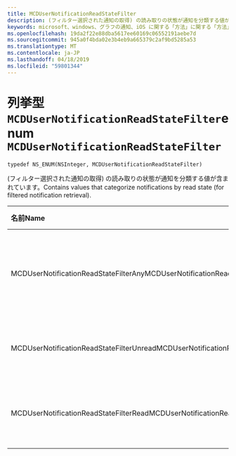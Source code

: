 ```yaml
---
title: MCDUserNotificationReadStateFilter
description: (フィルター選択された通知の取得) の読み取りの状態が通知を分類する値が含まれています。
keywords: microsoft、windows、グラフの通知、iOS に関する「方法」に関する「方法」の iPhone
ms.openlocfilehash: 19da2f22e88dba5617ee60169c06552191aebe7d
ms.sourcegitcommit: 945a0f4bda02e3b4eb9a665379c2af9bd5285a53
ms.translationtype: MT
ms.contentlocale: ja-JP
ms.lasthandoff: 04/18/2019
ms.locfileid: "59801344"
---
```

# <a name="enum-mcdusernotificationreadstatefilter"></a><span data-ttu-id="81c73-104">列挙型 `MCDUserNotificationReadStateFilter`</span><span class="sxs-lookup"><span data-stu-id="81c73-104">enum `MCDUserNotificationReadStateFilter`</span></span>

```
typedef NS_ENUM(NSInteger, MCDUserNotificationReadStateFilter)
```

<span data-ttu-id="81c73-105">(フィルター選択された通知の取得) の読み取りの状態が通知を分類する値が含まれています。</span><span class="sxs-lookup"><span data-stu-id="81c73-105">Contains values that categorize notifications by read state (for filtered notification retrieval).</span></span>

|<span data-ttu-id="81c73-106">名前</span><span class="sxs-lookup"><span data-stu-id="81c73-106">Name</span></span> | <span data-ttu-id="81c73-107">値</span><span class="sxs-lookup"><span data-stu-id="81c73-107">Value</span></span> | <span data-ttu-id="81c73-108">説明</span><span class="sxs-lookup"><span data-stu-id="81c73-108">Description</span></span> |
|:-- |:-- |:-- |
|   <span data-ttu-id="81c73-109">MCDUserNotificationReadStateFilterAny</span><span class="sxs-lookup"><span data-stu-id="81c73-109">MCDUserNotificationReadStateFilterAny</span></span> | <span data-ttu-id="81c73-110">0</span><span class="sxs-lookup"><span data-stu-id="81c73-110">0</span></span> | <span data-ttu-id="81c73-111">読み取り状態に関係なく通知が含まれます。</span><span class="sxs-lookup"><span data-stu-id="81c73-111">Include notifications regardless of read state.</span></span>|
|   <span data-ttu-id="81c73-112">MCDUserNotificationReadStateFilterUnread</span><span class="sxs-lookup"><span data-stu-id="81c73-112">MCDUserNotificationReadStateFilterUnread</span></span> | <span data-ttu-id="81c73-113">1</span><span class="sxs-lookup"><span data-stu-id="81c73-113">1</span></span> | <span data-ttu-id="81c73-114">未読の通知が含まれます。</span><span class="sxs-lookup"><span data-stu-id="81c73-114">Include notifications that haven't been read.</span></span>|
|   <span data-ttu-id="81c73-115">MCDUserNotificationReadStateFilterRead</span><span class="sxs-lookup"><span data-stu-id="81c73-115">MCDUserNotificationReadStateFilterRead</span></span> | <span data-ttu-id="81c73-116">2</span><span class="sxs-lookup"><span data-stu-id="81c73-116">2</span></span> | <span data-ttu-id="81c73-117">読み取られた通知が含まれます。</span><span class="sxs-lookup"><span data-stu-id="81c73-117">Include notifications that have been read.</span></span> |